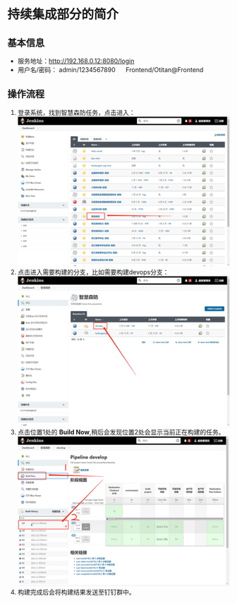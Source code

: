 # 持续集成部分的简介

## 基本信息
- 服务地址：http://192.168.0.12:8080/login
- 用户名/密码： admin/1234567890 &nbsp;&nbsp;&nbsp;&nbsp;  Frontend/Otitan@Frontend

## 操作流程
1. 登录系统，找到智慧森防任务，点击进入：
  ![0](./imgs/img.png)
2. 点击进入需要构建的分支，比如需要构建devops分支：
  ![2](./imgs/img_1.png)
3. 点击位置1处的 **Build Now**,稍后会发现位置2处会显示当前正在构建的任务。
  ![2](./imgs/img_2.png)
4. 构建完成后会将构建结果发送至钉钉群中。